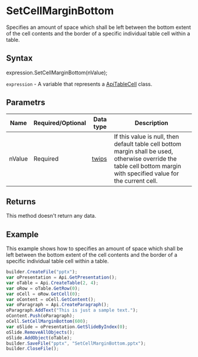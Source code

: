 # SetCellMarginBottom

Specifies an amount of space which shall be left between the bottom extent of the cell contents and the border of a specific individual table cell within a table.

## Syntax

expression.SetCellMarginBottom(nValue);

`expression` - A variable that represents a [ApiTableCell](../ApiTableCell.md) class.

## Parametrs

| **Name** | **Required/Optional** | **Data type** | **Description** |
| ------------- | ------------- | ------------- | ------------- |
| nValue | Required | [twips](../../../Enumerations/twips.md) | If this value is null, then default table cell bottom margin shall be used, otherwise override the table cell bottom margin with specified value for the current cell. |

## Returns

This method doesn't return any data.

## Example

This example shows how to specifies an amount of space which shall be left between the bottom extent of the cell contents and the border of a specific individual table cell within a table.

```javascript
builder.CreateFile("pptx");
var oPresentation = Api.GetPresentation();
var oTable = Api.CreateTable(2, 4);
var oRow = oTable.GetRow(0);
var oCell = oRow.GetCell(0);
var oContent = oCell.GetContent();
var oParagraph = Api.CreateParagraph();
oParagraph.AddText("This is just a sample text.");
oContent.Push(oParagraph);
oCell.SetCellMarginBottom(600);
var oSlide = oPresentation.GetSlideByIndex(0);
oSlide.RemoveAllObjects();
oSlide.AddObject(oTable);
builder.SaveFile("pptx", "SetCellMarginBottom.pptx");
builder.CloseFile();
```